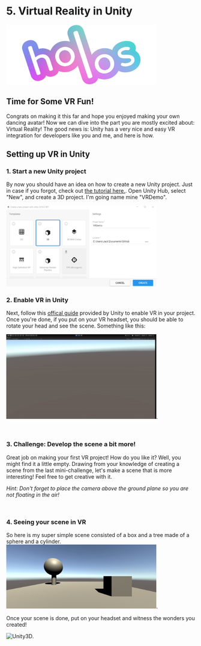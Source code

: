 # 5. Virtual Reality in Unity
<img src="Docs/Holos%20Logo.png" alt="Holos Logo" width="400"/>

<br/> 

## Time for Some VR Fun!
Congrats on making it this far and hope you enjoyed making your own dancing avatar! Now we can dive into the part you are mostly excited about: Virtual Reality! The good news is: Unity has a very nice and easy VR integration for developers like you and me, and here is how.

## Setting up VR in Unity
### 1. Start a new Unity project
By now you should have an idea on how to create a new Unity project. Just in case if you forgot, check out [the tutorial here.](IntroductionToUnity.md). Open Unity Hub, select "New", and create a 3D project. I'm going name mine "VRDemo".

<img src="Docs/create_vrdemo_project.png" alt="Unity3D" width="400"/>

<br>

### 2. Enable VR in Unity
Next, follow this [offical guide](https://learn.unity.com/tutorial/enabling-vr-1#5fd69c9cedbc2a1685e10ed5) provided by Unity to enable VR in your project. Once you're done, if you put on your VR headset, you should be able to rotate your head and see the scene. Something like this: 

<img src="Docs/first_vr_scene.gif" alt="Unity3D" width="400"/>.

<br>

### 3. Challenge: Develop the scene a bit more!
Great job on making your first VR project! How do you like it? Well, you might find it a little empty. Drawing from your knowledge of creating a scene from the last mini-challenge, let's make a scene that is more interesting! Feel free to get creative with it.


*Hint: Don't forget to place the camera above the ground plane so you are not floating in the air!*

<br>

### 4. Seeing your scene in VR
So here is my super simple scene consisted of a box and a tree made of a sphere and a cylinder.
<img src="Docs/simple_first_scene.png" alt="Unity3D" width="400"/>.

Once your scene is done, put on your headset and witness the wonders you created! 

<img src="Docs/modified_first_vr_scene.gif" alt="Unity3D" width="400"/>.

